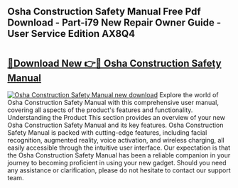 ## Osha Construction Safety Manual Free Pdf Download - Part-i79 New Repair Owner Guide - User Service Edition AX8Q4

# <h2><a href="http://cf20722.oget.top/?id=Osha+Construction+Safety+Manual">🔗Download New 👉🔴 Osha Construction Safety Manual</a></h2>

[![Osha Construction Safety Manual new download](https://i.imgur.com/5g1atiW.png)](http://cf20722.oget.top/?id=Osha+Construction+Safety+Manual)
Explore the world of Osha Construction Safety Manual with this comprehensive user manual, covering all aspects of the product's features and functionality. Understanding the Product This section provides an overview of your new Osha Construction Safety Manual and its key features. Osha Construction Safety Manual is packed with cutting-edge features, including facial recognition, augmented reality, voice activation, and wireless charging, all easily accessible through the intuitive user interface. Our expectation is that the Osha Construction Safety Manual has been a reliable companion in your journey to becoming proficient in using your new gadget. Should you need any assistance or clarification, please do not hesitate to contact our support team.
